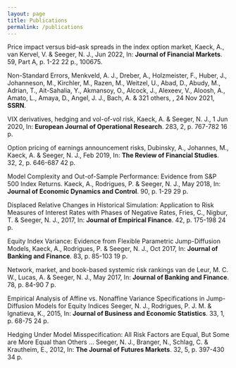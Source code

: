 ```yaml
---
layout: page
title: Publications
permalink: /publications
---
```


Price impact versus bid–ask spreads in the index option market, 
Kaeck, A., van Kervel, V. & Seeger, N. J., Jun 2022, In: **Journal of Financial Markets**. 59, Part A, p. 1-22 22 p., 100675.

Non-Standard Errors,
Menkveld, A. J., Dreber, A., Holzmeister, F., Huber, J., Johanneson, M., Kirchler, M., Razen, M., Weitzel, U., Abad, D., Abudy, M., Adrian, T., Ait-Sahalia, Y., Akmansoy, O., Alcock, J., Alexeev, V., Aloosh, A., Amato, L., Amaya, D., Angel, J. J., Bach, A. & 321 others, , 24 Nov 2021, **SSRN**.

VIX derivatives, hedging and vol-of-vol risk,
Kaeck, A. & Seeger, N. J., 1 Jun 2020, In: **European Journal of Operational Research**. 283, 2, p. 767-782 16 p.

Option pricing of earnings announcement risks,
Dubinsky, A., Johannes, M., Kaeck, A. & Seeger, N. J., Feb 2019, In: **The Review of Financial Studies**. 32, 2, p. 646-687 42 p.

Model Complexity and Out-of-Sample Performance: Evidence from S&P 500 Index Returns.
Kaeck, A., Rodrigues, P. & Seeger, N. J., May 2018, In: **Journal of Economic Dynamics and Control**. 90, p. 1-29 29 p.

Displaced Relative Changes in Historical Simulation: Application to Risk Measures of Interest Rates with Phases of Negative Rates,
Fries, C., Nigbur, T. & Seeger, N. J., 2017, In: **Journal of Empirical Finance**. 42, p. 175-198 24 p.

Equity Index Variance: Evidence from Flexible Parametric Jump-Diffusion Models,
Kaeck, A., Rodrigues, P. & Seeger, N. J., Oct 2017, In: **Journal of Banking and Finance**. 83, p. 85-103 19 p.

Network, market, and book-based systemic risk rankings
van de Leur, M. C. W., Lucas, A. & Seeger, N. J., May 2017, In: **Journal of Banking and Finance**. 78, p. 84-90 7 p.

Empirical Analysis of Affine vs. Nonaffine Variance Specifications in Jump-Diffusion Models for Equity Indices
Seeger, N. J., Rodrigues, P. J. M. & Ignatieva, K., 2015, In: **Journal of Business and Economic Statistics**. 33, 1, p. 68-75 24 p.

Hedging Under Model Misspecification: All Risk Factors are Equal, But Some are More Equal than Others ...
Seeger, N. J., Branger, N., Schlag, C. & Krautheim, E., 2012, In: **The Journal of Futures Markets**. 32, 5, p. 397-430 34 p.